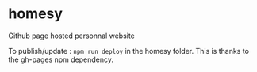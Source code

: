 # homesy
Github page hosted personnal website

To publish/update : `npm run deploy` in the homesy folder.
This is thanks to the gh-pages npm dependency.